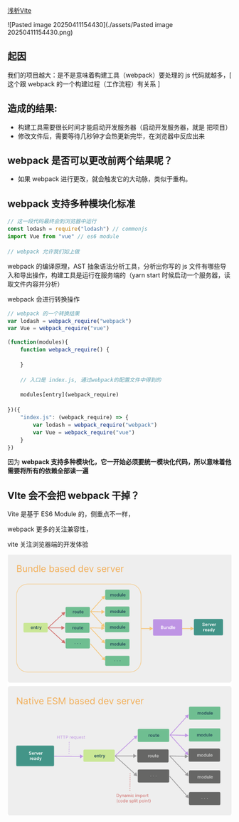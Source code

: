 [浅析Vite](https://segmentfault.com/a/1190000044149848)

![Pasted image 20250411154430](./assets/Pasted image 20250411154430.png)
## 起因

我们的项目越大：是不是意味着构建工具（webpack）要处理的 js 代码就越多，[ 这个跟 webpack 的一个构建过程（工作流程）有关系 ]

## 造成的结果:

- 构建工具需要很长时间才能启动开发服务器（启动开发服务器，就是 把项目）
- 修改文件后，需要等待几秒钟才会热更新完毕，在浏览器中反应出来

## webpack 是否可以更改前两个结果呢？

- 如果 webpack 进行更改，就会触发它的大动脉，类似于重构。

## webpack 支持多种模块化标准

```js
// 这一段代码最终会到浏览器中运行
const lodash = require("lodash") // commonjs
import Vue from "vue" // es6 module

// webpack 允许我们如上做
```

webpack 的编译原理，AST 抽象语法分析工具，分析出你写的 js 文件有哪些导入和导出操作，构建工具是运行在服务端的（yarn start 时候启动一个服务器，读取文件内容并分析）

webpack 会进行转换操作

```js
// webpack 的一个转换结果
var lodash = webpack_require("webpack")
var Vue = webpack_require("vue")
```

```js
(function(modules){
	function webpack_require() {
		
	}

	// 入口是 index.js, 通过webpack的配置文件中得到的
		
	modules[entry](webpack_require)

})({
	"index.js": (webpack_require) => {
		var lodash = webpack_require("webpack")
		var Vue = webpack_require("vue")
	}
})
```

因为 **webpack 支持多种模块化，它一开始必须要统一模块化代码，所以意味着他需要将所有的依赖全部读一遍**

## VIte 会不会把 webpack 干掉？

Vite 是基于 ES6 Module 的，侧重点不一样，

webpack 更多的关注兼容性，

vite 关注浏览器端的开发体验

![](./assets/1703606663576-5aea200c-128b-4756-b992-b2b05547b422.png)